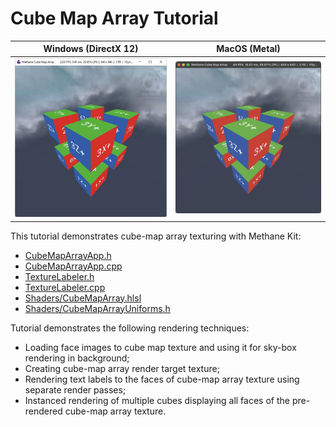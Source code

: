 # Cube Map Array Tutorial

| Windows (DirectX 12)                                                 | MacOS (Metal) |
|----------------------------------------------------------------------| ------------- |
| ![CubeMapArray on Windows](Screenshots/CubeMapArrayWinDirectX12.jpg) | ![CubeMapArray on MacOS](Screenshots/CubeMapArrayMacMetal.jpg) |

This tutorial demonstrates cube-map array texturing with Methane Kit:
  - [CubeMapArrayApp.h](CubeMapArrayApp.h)
  - [CubeMapArrayApp.cpp](CubeMapArrayApp.cpp)
  - [TextureLabeler.h](CubeMapArrayApp.h)
  - [TextureLabeler.cpp](CubeMapArrayApp.cpp)
  - [Shaders/CubeMapArray.hlsl](Shaders/CubeMapArray.hlsl)
  - [Shaders/CubeMapArrayUniforms.h](Shaders/CubeMapArrayUniforms.h)

Tutorial demonstrates the following rendering techniques:
  - Loading face images to cube map texture and using it for sky-box rendering in background;
  - Creating cube-map array render target texture;
  - Rendering text labels to the faces of cube-map array texture using separate render passes;
  - Instanced rendering of multiple cubes displaying all faces of the pre-rendered cube-map array texture.
